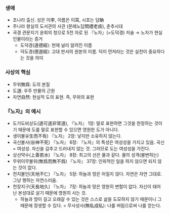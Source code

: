 ### 생애
+ 초나라 출신. 성은 이李, 이름은 이耳, 시호는 담聃
+ 주나라 왕실의 도서관의 사관 (문례노담問禮老痰), 춘추시대
+ 국경 관문지기 윤회의 청으로 5천 자로 된 『노자』(=도덕경) 저술 $\rightarrow$ 노자가 현실 인물이라는 증거
	+ 도덕경(道德經): 현재 널리 알려진 이름
	+ 덕도경(德道經): 고대 판서의 원본의 이름. 덕이 먼저라는 것은 실천이 중요하다는 것을 의미
### 사상의 핵심
+ 무위無爲: 도의 본질
+ 도道: 우주 만물의 근원
+ 자연自然: 현실적 도의 표현. 즉, 무위의 표현
### 『노자』의 예시
+ 도가도비상도(道可道非常道), 『노자』 1장: 말로 표현하면 그것을 한정하는 것이기 때문에 도를 말로 표현할 수 있으면 영원한 도가 아니다. 
+ 생이불유生而不有) 『노자』 2장: 낳지만 소유하지 않는다. 
+ 곡신불사(谷神不死) 『노자』 6장: 『노자』의 특성은 여성성을 가지고 있음. 곡신 = 여성성. 자신을 감추고 드러내지 않는 것. 그러므로 도는 여성성을 가진다. 
+ 상선약수(上善若水) 『노자』 8장: 최고의 선은 물과 같다. 물의 성격(불변하는)
+ 무위이무불위(無爲而無不爲) 『노자』 37장: 인위적인 일을 하지 않으면 되지 않는 것이 없다.
+ 천지불인(天地不仁) 『노자』 5장: 하늘과 땅은 어질지 않다. 자연은 자연 그대로. 그냥 행하는 자연스러움.
+ 천장지구(天長地久) 『노자』 7장: 하늘과 땅은 영원히 변함이 없다. 자신이 태어난 본성대로 살기 때문에 영원히 사는 것.
	+ 하늘과 땅이 길고 오래갈 수 있는 것은 스스로 삶을 도모하지 않기 때문이니 그 때문에 장생할 수 있다. = 무사성사(無私成私): 나를 버림으로써 나를 얻는다. 
